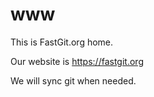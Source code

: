 # www

This is FastGit.org home.

Our website is <https://fastgit.org>

We will sync git when needed.
